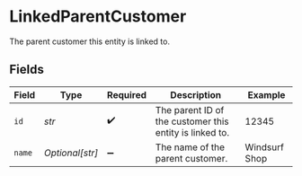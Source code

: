 # LinkedParentCustomer

The parent customer this entity is linked to.


## Fields

| Field                                                   | Type                                                    | Required                                                | Description                                             | Example                                                 |
| ------------------------------------------------------- | ------------------------------------------------------- | ------------------------------------------------------- | ------------------------------------------------------- | ------------------------------------------------------- |
| `id`                                                    | *str*                                                   | :heavy_check_mark:                                      | The parent ID of the customer this entity is linked to. | 12345                                                   |
| `name`                                                  | *Optional[str]*                                         | :heavy_minus_sign:                                      | The name of the parent customer.                        | Windsurf Shop                                           |